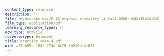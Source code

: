 ```yaml
---
content_type: resource
description: ''
file: /media/courses/5-13-organic-chemistry-ii-fall-2006/a83bb55c18df274db8795b210dab187f_practice_exam_4.pdf
file_type: application/pdf
learning_resource_types: []
ocw_type: OCWFile
resourcetype: Document
title: practice_exam_4.pdf
uid: a83bb55c-18df-274d-b879-5b210dab187f
---
```

